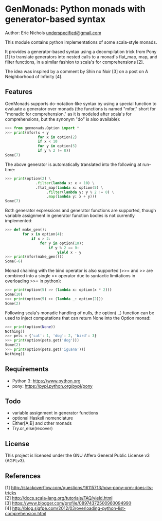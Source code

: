 # GenMonads: Python monads with generator-based syntax
Author: Eric Nichols <underspecified@gmail.com>

This module contains python implementations of some scala-style monads.

It provides a generator-based syntax using a decompilation trick from Pony [1]
to translate generators into nested calls to a monad's flat_map, map, and
filter functions, in a similar fashion to scala's for comprehensions [2].

The idea was inspired by a comment by Shin no Noir [3] on a post on A
Neighborhood of Infinity [4].


## Features

GenMonads supports do-notation-like syntax by using a special function to
evaluate a generator over monads (the functions is named "mfor," short for
"monadic for comprehension," as it is modeled after scala's for comprehensions,
but the synonym "do" is also available):

```python
>>> from genmonads.Option import *
>>> print(mfor(x + y
               for x in option(2)
               if x < 10
               for y in option(5)
               if y % 2 != 0))
Some(7)
```

The above generator is automatically translated into the following at run-time:

```python
>>> print(option(2) \
              .filter(lambda x: x < 10) \
              .flat_map(lambda x: option(5) \
                   .filter(lambda y: y % 2 != 0) \
                   .map(lambda y: x + y)))
Some(7)
```

Both generator expressions and generator functions are supported, though
variable assignment in generator function bodies is not currently implemented:

```python
>>> def make_gen():
        for x in option(4):
            if x > 2:
                for y in option(10):
                    if y % 2 == 0:
                        yield x - y
>>> print(mfor(make_gen()))
Some(-6)
```

Monad chaining with the bind operator is also supported (>>= and >> are
combined into a single >> operator due to syntactic limitations in
overloading >>= in python):

```python
>>> print(option(5) >> (lambda x: option(x * 2)))
Some(10)
>>> print(option(5) >> (lambda _: option(2)))
Some(2)
```
Following scala's monadic handling of nulls, the option(...) function can be
used to inject computations that can return None into the Option monad:

```python
>>> print(option(None))
Nothing()
>>> pets = {'cat': 1, 'dog': 2, 'bird': 3}
>>> print(option(pets.get('dog')))
Some(2)
>>> print(option(pets.get('iguana')))
Nothing()
```

## Requirements
* Python 3: https://www.python.org
* pony: https://pypi.python.org/pypi/pony


## Todo
* variable assignment in generator functions
* optional Haskell nomenclature
* Either[A,B] and other monads
* Try.or_else(recover)


## License
This project is licensed under the GNU Affero General Public License v3 (AGPLv3).


## References
[1] http://stackoverflow.com/questions/16115713/how-pony-orm-does-its-tricks  
[2] http://docs.scala-lang.org/tutorials/FAQ/yield.html  
[3] https://www.blogger.com/profile/08974372500960094990  
[4] http://blog.sigfpe.com/2012/03/overloading-python-list-comprehension.html  
